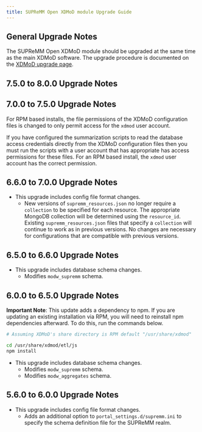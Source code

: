 ```yaml
---
title: SUPReMM Open XDMoD module Upgrade Guide
---
```


General Upgrade Notes
---------------------

The SUPReMM Open XDMoD module should be upgraded at the same time as the main XDMoD
software. The upgrade procedure is documented on the [XDMoD upgrade
page](http://open.xdmod.org/upgrade.html).

7.5.0 to 8.0.0 Upgrade Notes
----------------------------

7.0.0 to 7.5.0 Upgrade Notes
----------------------------

For RPM based installs, the file permissions of the XDMoD configuration
files is changed to only permit access for the `xdmod` user account.

If you have configured the summarization scripts to read the database access credentials directly
from the XDMoD configuration files then you must run the scripts with a user account that
has appropriate has access permissions for these files.  For an RPM based install, the `xdmod` user
account has the correct permission.

6.6.0 to 7.0.0 Upgrade Notes
----------------------------

- This upgrade includes config file format changes.
    - New versions of `supremm_resources.json` no longer require a `collection`
      to be specified for each resource.  The appropriate MongoDB collection
      will be determined using the `resource_id`.  Existing
      `supremm_resources.json` files that specify a `collection` will continue
      to work as in previous versions.  No changes are necessary for
      configurations that are compatible with previous versions.

6.5.0 to 6.6.0 Upgrade Notes
----------------------------

- This upgrade includes database schema changes.
    - Modifies `modw_supremm` schema.

6.0.0 to 6.5.0 Upgrade Notes
----------------------------

**Important Note**: This update adds a dependency to npm. If you are updating
an existing installation via RPM, you will need to reinstall npm
dependencies afterward. To do this, run the commands below.

```bash
# Assuming XDMoD's share directory is RPM default "/usr/share/xdmod"

cd /usr/share/xdmod/etl/js
npm install
```

- This upgrade includes database schema changes.
    - Modifies `modw_supremm` schema.
    - Modifies `modw_aggregates` schema.

5.6.0 to 6.0.0 Upgrade Notes
----------------------------

- This upgrade includes config file format changes.
    - Adds an additional option to `portal_settings.d/supremm.ini` to specify the schema definition file for the SUPReMM realm.
